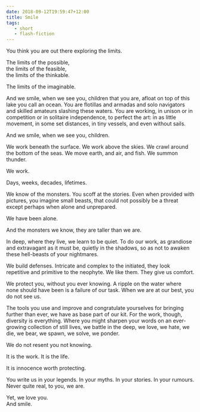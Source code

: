 ```yaml
---
date: 2018-09-12T19:59:47+12:00
title: Smile
tags:
   - short
   - flash-fiction
---
```


You think you are out there exploring the limits.

The limits of the possible,  
the limits of the feasible,  
the limits of the thinkable.

The limits of the imaginable.

And we smile, when we see you, children that you are, afloat on top of this
lake you call an ocean. You are flotillas and armadas and solo navigators and
skilled amateurs slashing these waters. You are working, in unison or in
competition or in solitaire independence, to perfect the art: in as little
movement, in some set distances, in tiny vessels, and even without sails.

And we smile, when we see you, children.

We work beneath the surface. We work above the skies. We crawl around the
bottom of the seas. We move earth, and air, and fish. We summon thunder.

We work.

Days, weeks, decades, lifetimes.

We know of the monsters. You scoff at the stories. Even when provided with
pictures, you imagine small beasts, that could not possibly be a threat except
perhaps when alone and unprepared.

We have been alone.

And the monsters we know, they are taller than we are.

In deep, where they live, we learn to be quiet. To do our work, as grandiose
and extravagant as it must be, quietly in the shadows, so as not to awaken
these hell-beasts of your nightmares.

We build defenses. Intricate and complex to the initiated, they look repetitive
and primitive to the neophyte. We like them. They give us comfort.

We protect you, without you ever knowing. A ripple on the water where none
should have been is a failure of our task. When we are at our best, you do not
see us.

The tools you use and improve and congratulate yourselves for bringing further
than ever, we have as base part of our kit. For the work, though, diversity is
everything. Where you might sharpen your words on an ever-growing collection of
still lives, we battle in the deep, we love, we hate, we die, we bear, we
spawn, we solve, we ponder.

We do not resent you not knowing.

It is the work. It is the life.

It is innocence worth protecting.

You write us in your legends. In your myths. In your stories. In your rumours.
Never quite real, to you, we are.

Yet, we love you.  
And smile.

